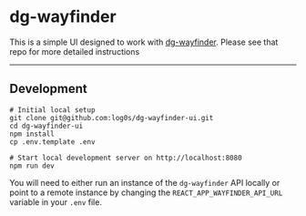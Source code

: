 # dg-wayfinder

This is a simple UI designed to work with [dg-wayfinder](https://github.com/log0s/dg-wayfinder). Please see that repo for more detailed instructions

-------------------------------------------------------------------------------------------------------

## Development

```
# Initial local setup
git clone git@github.com:log0s/dg-wayfinder-ui.git
cd dg-wayfinder-ui
npm install
cp .env.template .env

# Start local development server on http://localhost:8080
npm run dev
```

You will need to either run an instance of the `dg-wayfinder` API locally or point to a remote instance by changing the `REACT_APP_WAYFINDER_API_URL` variable in your `.env` file.